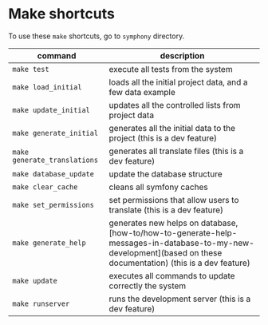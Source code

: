 Make shortcuts
==============

To use these `make` shortcuts, go to `symphony` directory.

| command | description |
|---------|-------------|
| `make test` | execute all tests from the system |
| `make load_initial` | loads all the initial project data, and a few data example |
| `make update_initial` | updates all the controlled lists from project data  |
| `make generate_initial` | generates all the initial data to the project (this is a dev feature) |
| `make generate_translations` | generates all translate files (this is a dev feature) |
| `make database_update` | update the database structure |
| `make clear_cache` | cleans all symfony caches |
| `make set_permissions` | set permissions that allow users to translate (this is a dev feature) |
| `make generate_help` | generates new helps on database, [how-to/how-to-generate-help-messages-in-database-to-my-new-development](based on these documentation) (this is a dev feature) |
| `make update` | executes all commands to update correctly the system |
| `make runserver` | runs the development server (this is a dev feature) |

